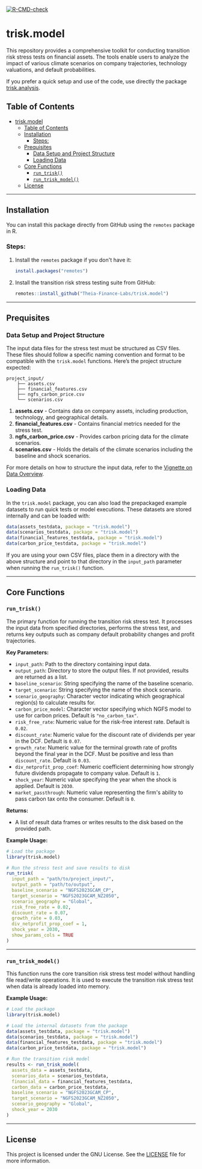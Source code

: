   <!-- badges: start -->
  [![R-CMD-check](https://github.com/Theia-Finance-Labs/trisk.model/actions/workflows/R-CMD-check.yaml/badge.svg)](https://github.com/Theia-Finance-Labs/trisk.model/actions/workflows/R-CMD-check.yaml)
  <!-- badges: end -->

# trisk.model

This repository provides a comprehensive toolkit for conducting transition risk stress tests on financial assets. The tools enable users to analyze the impact of various climate scenarios on company trajectories, technology valuations, and default probabilities.

If you prefer a quick setup and use of the code, use directly the package [trisk.analysis](https://github.com/Theia-Finance-Labs/trisk.analysis). 

## Table of Contents

- [trisk.model](#triskmodel)
  - [Table of Contents](#table-of-contents)
  - [Installation](#installation)
    - [Steps:](#steps)
  - [Prequisites](#prequisites)
    - [Data Setup and Project Structure](#data-setup-and-project-structure)
    - [Loading Data](#loading-data)
  - [Core Functions](#core-functions)
    - [`run_trisk()`](#run_trisk)
    - [`run_trisk_model()`](#run_trisk_model)
  - [License](#license)

---

## Installation

You can install this package directly from GitHub using the `remotes` package in R.

### Steps:

1. Install the `remotes` package if you don't have it:

    ```r
    install.packages("remotes")
    ```

2. Install the transition risk stress testing suite from GitHub:

    ```r
    remotes::install_github("Theia-Finance-Labs/trisk.model")
    ```

---

## Prequisites

### Data Setup and Project Structure

The input data files for the stress test must be structured as CSV files. These files should follow a specific naming convention and format to be compatible with the `trisk.model` functions. Here’s the project structure expected:

```plaintext
project_input/
    ├── assets.csv
    ├── financial_features.csv
    ├── ngfs_carbon_price.csv
    └── scenarios.csv
```

1. **assets.csv** - Contains data on company assets, including production, technology, and geographical details.
2. **financial_features.csv** - Contains financial metrics needed for the stress test.
3. **ngfs_carbon_price.csv** - Provides carbon pricing data for the climate scenarios.
4. **scenarios.csv** - Holds the details of the climate scenarios including the baseline and shock scenarios.

For more details on how to structure the input data, refer to the [Vignette on Data Overview](https://theia-finance-labs.github.io/trisk.model/doc/trisk-data-overview.html).


### Loading Data

In the `trisk.model` package, you can also load the prepackaged example datasets to run quick tests or model executions. These datasets are stored internally and can be loaded with:

```r
data(assets_testdata, package = "trisk.model")
data(scenarios_testdata, package = "trisk.model")
data(financial_features_testdata, package = "trisk.model")
data(carbon_price_testdata, package = "trisk.model")
```

If you are using your own CSV files, place them in a directory with the above structure and point to that directory in the `input_path` parameter when running the `run_trisk()` function.

---

## Core Functions

### `run_trisk()`

The primary function for running the transition risk stress test. It processes the input data from specified directories, performs the stress test, and returns key outputs such as company default probability changes and profit trajectories.

**Key Parameters:**

- `input_path`: Path to the directory containing input data.
- `output_path`: Directory to store the output files. If not provided, results are returned as a list.
- `baseline_scenario`: String specifying the name of the baseline scenario.
- `target_scenario`: String specifying the name of the shock scenario.
- `scenario_geography`: Character vector indicating which geographical region(s) to calculate results for.
- `carbon_price_model`: Character vector specifying which NGFS model to use for carbon prices. Default is `"no_carbon_tax"`.
- `risk_free_rate`: Numeric value for the risk-free interest rate. Default is `0.02`.
- `discount_rate`: Numeric value for the discount rate of dividends per year in the DCF. Default is `0.07`.
- `growth_rate`: Numeric value for the terminal growth rate of profits beyond the final year in the DCF. Must be positive and less than `discount_rate`. Default is `0.03`.
- `div_netprofit_prop_coef`: Numeric coefficient determining how strongly future dividends propagate to company value. Default is `1`.
- `shock_year`: Numeric value specifying the year when the shock is applied. Default is `2030`.
- `market_passthrough`: Numeric value representing the firm's ability to pass carbon tax onto the consumer. Default is `0`.

**Returns:**

- A list of result data frames or writes results to the disk based on the provided path.

**Example Usage:**

```r
# Load the package
library(trisk.model)

# Run the stress test and save results to disk
run_trisk(
  input_path = "path/to/project_input/",
  output_path = "path/to/output",
  baseline_scenario = "NGFS2023GCAM_CP",
  target_scenario = "NGFS2023GCAM_NZ2050",
  scenario_geography = "Global",
  risk_free_rate = 0.02,
  discount_rate = 0.07,
  growth_rate = 0.03,
  div_netprofit_prop_coef = 1,
  shock_year = 2030,
  show_params_cols = TRUE
)
```

---

### `run_trisk_model()`

This function runs the core transition risk stress test model without handling file read/write operations. It is used to execute the transition risk stress test when data is already loaded into memory.

**Example Usage:**

```r
# Load the package
library(trisk.model)

# Load the internal datasets from the package
data(assets_testdata, package = "trisk.model")
data(scenarios_testdata, package = "trisk.model")
data(financial_features_testdata, package = "trisk.model")
data(carbon_price_testdata, package = "trisk.model")

# Run the transition risk model
results <- run_trisk_model(
  assets_data = assets_testdata,
  scenarios_data = scenarios_testdata,
  financial_data = financial_features_testdata,
  carbon_data = carbon_price_testdata,
  baseline_scenario = "NGFS2023GCAM_CP",
  target_scenario = "NGFS2023GCAM_NZ2050",
  scenario_geography = "Global",
  shock_year = 2030
)
```

---

## License

This project is licensed under the GNU License. See the [LICENSE](LICENSE) file for more information.
